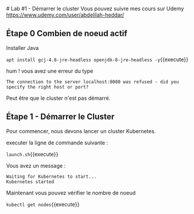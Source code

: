 # Lab #1 - Démarrer le cluster
Vous pouvez suivre mes cours sur Udemy
https://www.udemy.com/user/abdelilah-heddar/

## Étape 0 Combien de noeud actif

Installer Java

`apt install gcj-4.8-jre-headless openjdk-8-jre-headless -y`{{execute}}

hum ! vous avez une erreur du type

```
The connection to the server localhost:8080 was refused - did you specify the right host or port?
```

Peut être que le cluster n'est pas démarré.

## Étape 1 - Démarrer le Cluster

Pour commencer, nous devons lancer un cluster Kubernetes.

executer la ligne de commande suivante :

`launch.sh`{{execute}}

Vous avez un message :

```
Waiting for Kubernetes to start...
Kubernetes started
```

Maintenant vous pouvez vérifier le nombre de noeud

`kubectl get nodes`{{execute}}
